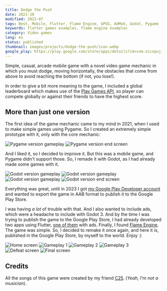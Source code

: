 ```yaml
---
title: Dodge the Push
date: 2021-10
modified: 2023-07
tags: Best, Mobile, Flutter, Flame Engine, GPGS, AdMob, Godot, Pygame
keywords: flutter games examples, flame engine examples
category: Video games
lang: en
status: published
thumbnail: images/projects/dodge-the-push/icon.webp
google_play: https://play.google.com/store/apps/details?id=com.nicopujia.dodgethepush
---
```


Simple, casual, arcade mobile game with a novel video game mechanic in which you must dodge, moving horizontally, the obstacles that come from above to avoid reaching the bottom (if not, you lose!).

In order to give a bit more meaning to the game, I included a global leaderboard which makes use of the [Play Games API](https://developers.google.com/games/services?hl=es-419), so player can compete globally or against their friends to have the highest score.

## More than just one version

The first idea of the game mechanic came to my mind in 2021, when I used to make simple games using Pygame. So I created an extremely simple prototype with it, only with the core mechanic:

![Pygame version gameplay]({static}/images/projects/dodge-the-push/pygame/gameplay.jpg)
![Pygame version end screen]({static}/images/projects/dodge-the-push/pygame/game-over.jpg)

And I liked it, so I decided to improve it. But this was a mobile game, and Pygame didn't support those. So, I remade it with Godot, as I had already made some games with it.

![Godot version gameplay]({static}/images/projects/dodge-the-push/godot/title.jpg)
![Godot version gameplay]({static}/images/projects/dodge-the-push/godot/gameplay.jpg)
![Godot version gameplay]({static}/images/projects/dodge-the-push/godot/pause.jpg)
![Godot version end screen]({static}/images/projects/dodge-the-push/godot/game-over.jpg)

Everything was great, until in 2023 I got [my Google Play Developer account](https://play.google.com/store/apps/dev?id=8059097220194731179) and wanted to export the game in AAB format to publish it to the Google Play Store.

I was having *a lot* of trouble with that. And I also wanted to include ads, which were a headache to include with Godot 3. And by the time I was trying to publish the game to the Google Play Store, I had already developed two apps using Flutter, [one of them]({filename}/game-finder.md) with ads. Finally, I found [Flame Engine](https://docs.flame-engine.org/latest/). The game was simple. So, I decided to remake it once again, and here it is, published in the Google Play Store, by myself to the world. Enjoy :)

![Home screen]({static}/images/projects/dodge-the-push/title.jpg)
![Gameplay 1]({static}/images/projects/dodge-the-push/gameplay-1.jpg)
![Gameplay 2]({static}/images/projects/dodge-the-push/gameplay-2.jpg)
![Gameplay 3]({static}/images/projects/dodge-the-push/gameplay-3.jpg)
![Defeat screen]({static}/images/projects/dodge-the-push/continue.jpg)
![Final screen]({static}/images/projects/dodge-the-push/game-over.jpg)

## Credits

All the songs of this game were created by my friend [C25](https://www.youtube.com/@C_25Music). (*Yeah, I'm not a musician*).
